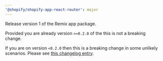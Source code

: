 ```yaml
---
'@shopify/shopify-app-react-router': major
---
```


Release version 1 of the Remix app package. 

Provided you are already version `>=0.2.0` of the this is not a breaking change.

If you are on version `<0.2.0` then this is a breaking change in some unlikely scenarios.  Please see [this changelog entry](https://github.com/Shopify/shopify-app-js/blob/main/packages/apps/shopify-app-react-router/CHANGELOG.md#020).
